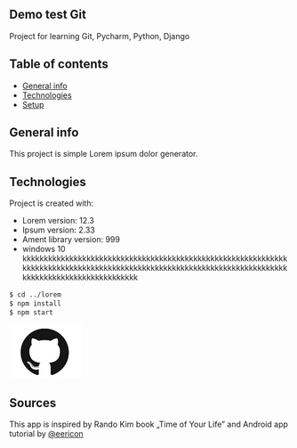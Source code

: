 ## Demo test Git

Project for learning Git, Pycharm, Python, Django 

## Table of contents
* [General info](#general-info)
* [Technologies](#technologies)
* [Setup](#setup)

## General info
This project is simple Lorem ipsum dolor generator.
	
## Technologies
Project is created with:
* Lorem version: 12.3
* Ipsum version: 2.33
* Ament library version: 999
* windows 10 
kkkkkkkkkkkkkkkkkkkkkkkkkkkkkkkkkkkkkkkkkkkkkkkkkkkkkkkkkkkkkkkkkkkkkkkkkkkkkkkkkkkkkkkkkkkkkkkkkkkkkkkkkkkkkkkkkkkkkkkkkkkkkkkkkkkkkkkkkkkkkkkkkkkkkkk

```
$ cd ../lorem
$ npm install
$ npm start
```
![GIT HUB](images/schema.jpg) 

## Sources
This app is inspired by Rando Kim book „Time of Your Life”
and Android app tutorial by [@eericon](https://www.eericon.github.io/post/timer-android)
